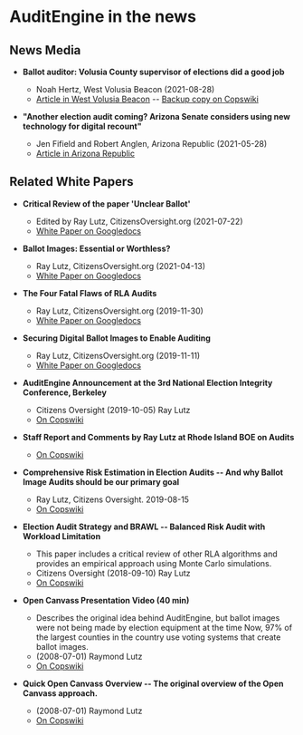 # AuditEngine in the news

## News Media

- **Ballot auditor: Volusia County supervisor of elections did a good job**
    - Noah Hertz, West Volusia Beacon (2021-08-28)
    - [Article in West Volusia Beacon](https://beacononlinenews.com/2021/08/28/ballot-auditor-volusia-county-supervisor-of-elections-did-a-good-job/)
    -- [Backup copy on Copswiki](https://copswiki.org/Common/M1979)

- **"Another election audit coming? Arizona Senate considers using new technology for digital recount"**
    - Jen Fifield and Robert Anglen, Arizona Republic (2021-05-28)
    - [Article in Arizona Republic](https://www.azcentral.com/story/news/politics/elections/2021/05/28/arizona-senate-considers-using-new-technology-2nd-audit-maricopa-county-election/7478902002/)

## Related White Papers

- **Critical Review of the paper 'Unclear Ballot'**
    - Edited by Ray Lutz, CitizensOversight.org (2021-07-22)
    - [White Paper on Googledocs](https://docs.google.com/document/d/1NudWuO7pD2vU_zQZaYq9-eus6ugaEHqLa688bnZF444/edit?usp=sharing)

- **Ballot Images: Essential or Worthless?**
    - Ray Lutz, CitizensOversight.org (2021-04-13)
    - [White Paper on Googledocs](https://docs.google.com/document/d/19Q_yIb4fG62Ri9ZMmvsWcHsEMdoVqo76_Iyr7MbfWCM/edit?usp=sharing)

- **The Four Fatal Flaws of RLA Audits**
    - Ray Lutz, CitizensOversight.org (2019-11-30)
    - [White Paper on Googledocs](https://docs.google.com/document/d/1k5XbCLMGq4-TsDlc5CfoVouhI1v1QrAzOMN0r7hgTD0/edit?usp=sharing)

- **Securing Digital Ballot Images to Enable Auditing**
    - Ray Lutz, CitizensOversight.org (2019-11-11)
    - [White Paper on Googledocs](https://docs.google.com/document/d/1tBS1VBjPINbVhsP4GvlxNCHKJSILmwWsExVJJ0CmQ6U/edit?usp=sharing)

- **AuditEngine Announcement at the 3rd National Election Integrity Conference, Berkeley**
    - Citizens Oversight (2019-10-05) Ray Lutz
    - [On Copswiki](https://copswiki.org/Common/M1928)

- **Staff Report and Comments by Ray Lutz at Rhode Island BOE on Audits**
    - [On Copswiki](https://copswiki.org/Common/M1926)

- **Comprehensive Risk Estimation in Election Audits -- And why Ballot Image Audits should be our primary goal**
    - Ray Lutz, Citizens Oversight. 2019-08-15
    - [On Copswiki](https://www.copswiki.org/Common/M1913)

- **Election Audit Strategy and BRAWL -- Balanced Risk Audit with Workload Limitation**
    - This paper includes a critical review of other RLA algorithms and provides an empirical approach using Monte Carlo simulations.
    - Citizens Oversight (2018-09-10) Ray Lutz
    - [On Copswiki](https://copswiki.org/Common/M1879)

- **Open Canvass Presentation Video (40 min)**
    - Describes the original idea behind AuditEngine, but ballot images were not being made by election equipment at the time
      Now, 97% of the largest counties in the country use voting systems that create ballot images.
    - (2008-07-01) Raymond Lutz
    - [On Copswiki](https://copswiki.org/Common/M546)

- **Quick Open Canvass Overview -- The original overview of the Open Canvass approach.**
    - (2008-07-01) Raymond Lutz
    - [On Copswiki](https://copswiki.org/Common/QuickOpenCanvassOverview)
